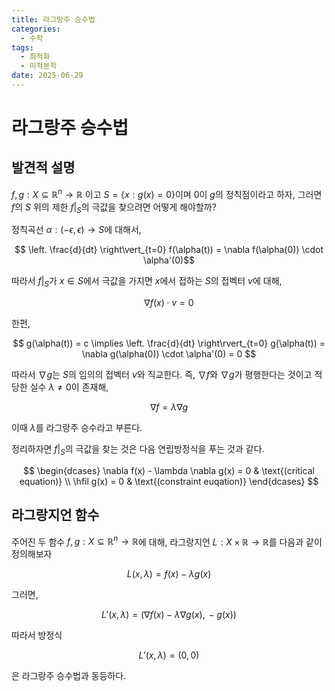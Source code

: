 ```yaml
---
title: 라그랑주 승수법
categories:
  - 수학
tags:
  - 최적화
  - 미적분학
date: 2025-06-29
---
```

# 라그랑주 승수법

## 발견적 설명

${ f,g: X \subseteq \mathbb{R}^{n} \to \mathbb{R} }$ 이고 ${ S = \left\{x: g(x) = 0 \right\} }$이며 ${ 0 }$이 ${ g }$의 정칙점이라고 하자, 그러면 ${ f }$의 ${ S }$ 위의 제한 ${ \left. f \right\rvert_{S} }$의 극값을 찾으려면 어떻게 해야할까?

정칙곡선 ${ \alpha : (-\epsilon,\epsilon) \to S }$에 대해서,

$$ \left. \frac{d}{dt} \right\vert_{t=0} f(\alpha(t)) = \nabla f(\alpha(0)) \cdot \alpha'(0)$$

따라서 ${ \left. f \right\rvert_{S} }$가 ${ x \in S }$에서 극값을 가지면 ${ x }$에서 접하는 ${ S }$의 접벡터 ${ v }$에 대해,

$$ \nabla f (x) \cdot v = 0  $$

한편,

$$ g(\alpha(t)) = c \implies \left. \frac{d}{dt} \right\rvert_{t=0} g(\alpha(t)) = \nabla g(\alpha(0)) \cdot \alpha'(0) = 0 $$

따라서 ${ \nabla g }$는 ${ S }$의 임의의 접벡터 ${ v }$와 직교한다. 즉, ${ \nabla f }$와 ${ \nabla g }$가 평행한다는 것이고 적당한 실수 ${ \lambda \neq 0 }$이 존재해,

$$ \nabla f = \lambda \nabla g $$

이때 ${ \lambda }$를 라그랑주 승수라고 부른다.

정리하자면 ${ \left. f \right\rvert_{S} }$의 극값을 찾는 것은 다음 연립방정식을 푸는 것과 같다.

$$ \begin{dcases}
\nabla f(x) - \lambda \nabla g(x) = 0 & \text{(critical equation)} \\
\hfil g(x) = 0 & \text{(constraint euqation)}
\end{dcases} $$

## 라그랑지언 함수

주어진 두 함수 ${ f,g : X \subseteq \mathbb{R}^{n} \to \mathbb{R} }$에 대해, 라그랑지언 ${ L : X \times \mathbb{R} \to \mathbb{R} }$를 다음과 같이 정의해보자

$$ L(x,\lambda) = f(x) -\lambda g(x) $$

그러면,

$$ L'(x,\lambda) = \left(\nabla f(x) - \lambda \nabla g(x),\, -g(x)\right) $$

따라서 방정식

$$ L'(x,\lambda) = (0,0) $$

은 라그랑주 승수법과 동등하다.